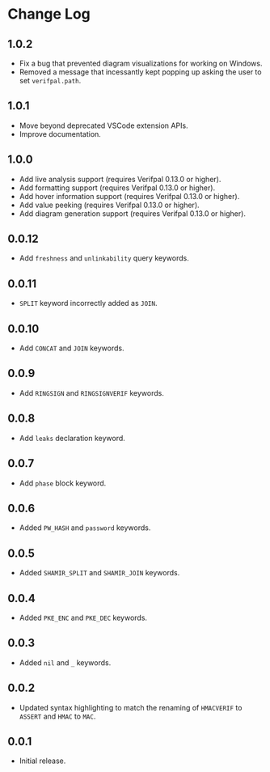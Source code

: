 <!---
# SPDX-FileCopyrightText: © 2019-2020 Nadim Kobeissi <nadim@symbolic.software>
# SPDX-License-Identifier: CC-BY-SA-4.0
-->

# Change Log

## 1.0.2
- Fix a bug that prevented diagram visualizations for working on Windows.
- Removed a message that incessantly kept popping up asking the user to set `verifpal.path`.

## 1.0.1
- Move beyond deprecated VSCode extension APIs.
- Improve documentation.

## 1.0.0
- Add live analysis support (requires Verifpal 0.13.0 or higher).
- Add formatting support (requires Verifpal 0.13.0 or higher).
- Add hover information support (requires Verifpal 0.13.0 or higher).
- Add value peeking (requires Verifpal 0.13.0 or higher).
- Add diagram generation support (requires Verifpal 0.13.0 or higher).

## 0.0.12
- Add `freshness` and `unlinkability` query keywords.

## 0.0.11
- `SPLIT` keyword incorrectly added as `JOIN`.

## 0.0.10
- Add `CONCAT` and `JOIN` keywords.

## 0.0.9
- Add `RINGSIGN` and `RINGSIGNVERIF` keywords.

## 0.0.8
- Add `leaks` declaration keyword.

## 0.0.7
- Add `phase` block keyword.

## 0.0.6
- Added `PW_HASH` and `password` keywords.

## 0.0.5
- Added `SHAMIR_SPLIT` and `SHAMIR_JOIN` keywords.

## 0.0.4
- Added `PKE_ENC` and `PKE_DEC` keywords.

## 0.0.3
- Added `nil` and `_` keywords.

## 0.0.2
- Updated syntax highlighting to match the renaming of `HMACVERIF` to `ASSERT` and `HMAC` to `MAC`.

## 0.0.1
- Initial release.
